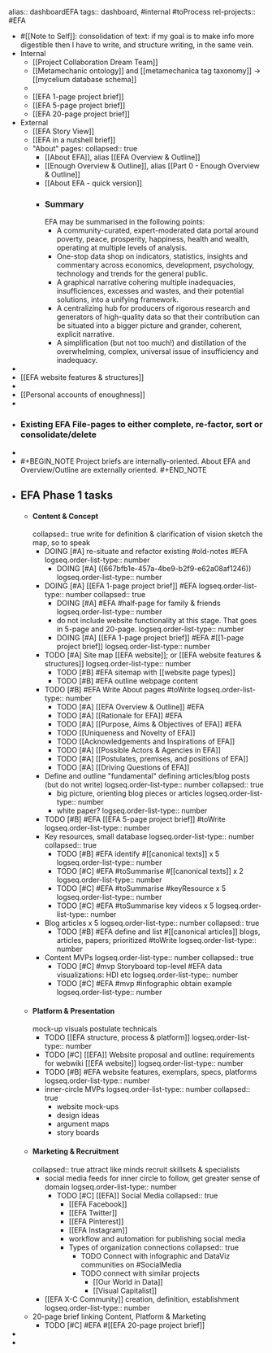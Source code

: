 alias:: dashboardEFA
tags:: dashboard, #internal #toProcess
rel-projects:: #EFA


- #[[Note to Self]]: consolidation of text: if my goal is to make info more digestible then I have to write, and structure writing, in the same vein.
- Internal
	- [[Project Collaboration Dream Team]]
	- [[Metamechanic ontology]] and [[metamechanica tag taxonomy]] -> [[mycelium database schema]]
	-
	- [[EFA 1-page project brief]]
	- [[EFA 5-page project brief]]
	- [[EFA 20-page project brief]]
- External
	- [[EFA Story View]]
	- [[EFA in a nutshell brief]]
	- "About" pages:
	  collapsed:: true
		- [[About EFA]], alias [[EFA Overview & Outline]]
		- [[Enough Overview & Outline]], alias [[Part 0 - Enough Overview & Outline]]
		- [[About EFA - quick version]]
		- ### Summary
		  EFA may be summarised in the following points:
			- A community-curated, expert-moderated data portal around poverty, peace, prosperity, happiness, health and wealth, operating at multiple levels of analysis.
			- One-stop data shop on indicators, statistics, insights and commentary across economics, development, psychology, technology and trends for the general public.
			- A graphical narrative cohering multiple inadequacies, insufficiences, excesses and wastes, and their potential solutions, into a unifying framework.
			- A centralizing hub for producers of rigorous research and generators of high-quality data so that their contribution can be situated into a bigger picture and grander, coherent, explicit narrative.
			- A simplification (but not too much!) and distillation of the overwhelming, complex, universal issue of insufficiency and inadequacy.
-
- [[EFA website features & structures]]
-
- [[Personal accounts of enoughness]]
-
- ### Existing EFA File-pages to either complete, re-factor, sort or consolidate/delete
-
- #+BEGIN_NOTE
  Project briefs are internally-oriented. About EFA and Overview/Outline are externally oriented.
  #+END_NOTE
- ## EFA Phase 1 tasks
	- #### Content & Concept
	  collapsed:: true
	  write for definition & clarification of vision
	  sketch the map, so to speak
		- DOING [#A] re-situate and refactor existing #old-notes #EFA
		  logseq.order-list-type:: number
			- DOING [#A] ((667bfb1e-457a-4be9-b2f9-e62a08af1246))
			  logseq.order-list-type:: number
		- DOING [#A] [[EFA 1-page project brief]] #EFA
		  logseq.order-list-type:: number
		  collapsed:: true
			- DOING [#A] #EFA #half-page for family & friends
			  logseq.order-list-type:: number
			- do not include website functionality at this stage. That goes in 5-page and 20-page.
			  logseq.order-list-type:: number
			- DOING [#A] [[EFA 1-page project brief]] #EFA #[[1-page project brief]]
			  logseq.order-list-type:: number
		- TODO [#A] Site map [[EFA website]]; or [[EFA website features & structures]]
		  logseq.order-list-type:: number
			- TODO [#B] #EFA sitemap with [[website page types]]
			- TODO [#B] #EFA outline webpage content
		- TODO [#B] #EFA Write About pages #toWrite
		  logseq.order-list-type:: number
			- TODO [#A] [[EFA Overview & Outline]] #EFA
			- TODO [#A] [[Rationale for EFA]] #EFA
			- TODO [#A] [[Purpose, Aims & Objectives of EFA]] #EFA
			- TODO [[Uniqueness and Novelty of EFA]]
			- TODO [[Acknowledgements and Inspirations of EFA]]
			- TODO [#A] [[Possible Actors & Agencies in EFA]]
			- TODO [#A] [[Postulates, premises, and positions of EFA]]
			- TODO [#A] [[Driving Questions of EFA]]
		- Define and outline "fundamental" defining articles/blog posts (but do not write)
		  logseq.order-list-type:: number
		  collapsed:: true
			- big picture, orienting blog pieces or articles
			  logseq.order-list-type:: number
			- white paper?
			  logseq.order-list-type:: number
		- TODO [#B] #EFA [[EFA 5-page project brief]] #toWrite
		  logseq.order-list-type:: number
		- Key resources, small database
		  logseq.order-list-type:: number
		  collapsed:: true
			- TODO [#B] #EFA identify #[[canonical texts]] x 5
			  logseq.order-list-type:: number
			- TODO [#C] #EFA #toSummarise #[[canonical texts]] x 2
			  logseq.order-list-type:: number
			- TODO [#C] #EFA #toSummarise #keyResource x 5
			  logseq.order-list-type:: number
			- TODO [#C] #EFA #toSummarise key videos x 5
			  logseq.order-list-type:: number
		- Blog articles x 5
		  logseq.order-list-type:: number
		  collapsed:: true
			- TODO  [#B] #EFA define and list #[[canonical articles]] blogs, articles, papers; prioritized #toWrite
			  logseq.order-list-type:: number
		- Content MVPs
		  logseq.order-list-type:: number
		  collapsed:: true
			- TODO [#C] #mvp Storyboard top-level #EFA data visualizations: HDI etc
			  logseq.order-list-type:: number
			- TODO [#C] #EFA #mvp #infographic obtain example
			  logseq.order-list-type:: number
	- #### Platform & Presentation
	  mock-up visuals
	  postulate technicals
		- TODO [[EFA structure, process & platform]]
		  logseq.order-list-type:: number
		- TODO [#C] [[EFA]] Website proposal and outline: requirements for webwiki [[EFA website]]
		  logseq.order-list-type:: number
		- TODO [#B] #EFA website features, exemplars, specs, platforms
		  logseq.order-list-type:: number
		- inner-circle MVPs
		  logseq.order-list-type:: number
		  collapsed:: true
			- website mock-ups
			- design ideas
			- argument maps
			- story boards
	- #### Marketing & Recruitment
	  collapsed:: true
	  attract like minds
	  recruit skillsets & specialists
		- social media feeds for inner circle to follow, get greater sense of domain
		  logseq.order-list-type:: number
			- TODO [#C] [[EFA]] Social Media
			  collapsed:: true
				- [[EFA Facebook]]
				- [[EFA Twitter]]
				- [[EFA Pinterest]]
				- [[EFA Instagram]]
				- workflow and automation for publishing social media
				- Types of organization connections
				  collapsed:: true
					- TODO Connect with infographic and DataViz communities on #SocialMedia
					- TODO connect with similar projects
						- [[Our World in Data]]
						- [[Visual Capitalist]]
		- [[EFA X-C Community]] creation, definition, establishment
		  logseq.order-list-type:: number
	- 20-page brief linking Content, Platform & Marketing
		- TODO [#C] #EFA #[[EFA 20-page project brief]]
-
-
